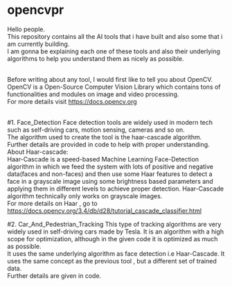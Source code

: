 # opencvpr
Hello people.<br/>
This repository contains all the AI tools that i have built and also some that i am currently building.<br/>
I am gonna be explaining each one of these tools and also their underlying algorithms to help you understand them as nicely as possible.<br/><br/>

Before writing about any tool, I would first like to tell you about OpenCV.<br/>
OpenCV is a Open-Source Computer Vision Library which contains tons of functionalities and modules on image and video processing.<br/>
For more details visit https://docs.opencv.org<br/><br/>

#1. Face_Detection
Face detection tools are widely used in modern tech such as self-driving cars, motion sensing, cameras and so on.<br/>
The algorithm used to create the tool is the haar-cascade algorithm.<br/>
Further details are provided in code to help with proper understanding.
About Haar-cascade:<br/>
Haar-Cascade is a speed-based Machine Learning Face-Detection algorithm in which we feed the system with lots of positive and negative data(faces 
and non-faces) and then use some Haar features to detect a face in a grayscale image using some brightness based parameters and applying them in 
different levels to achieve proper detection. Haar-Cascade algorithm technically only works on grayscale images.<br/>
For more details on Haar , go to https://docs.opencv.org/3.4/db/d28/tutorial_cascade_classifier.html<br/>

#2. Car_And_Pedestrian_Tracking
This type of tracking algorithms are very widely used in self-driving cars made by Tesla. It is an algorithm with a high scope for optimization, although in the given code it is optimized as much as possible.<br/>
It uses the same underlying algorithm as face detection i.e Haar-Cascade. It uses the same concept as the previous tool , but a different set of trained data.<br/>
Further details are given in code.<br/>
